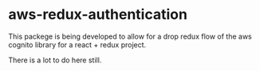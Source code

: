 # aws-redux-authentication

This packege is being developed to allow for a drop redux flow of the 
aws cognito library for a react + redux project.

There is a lot to do here still.
